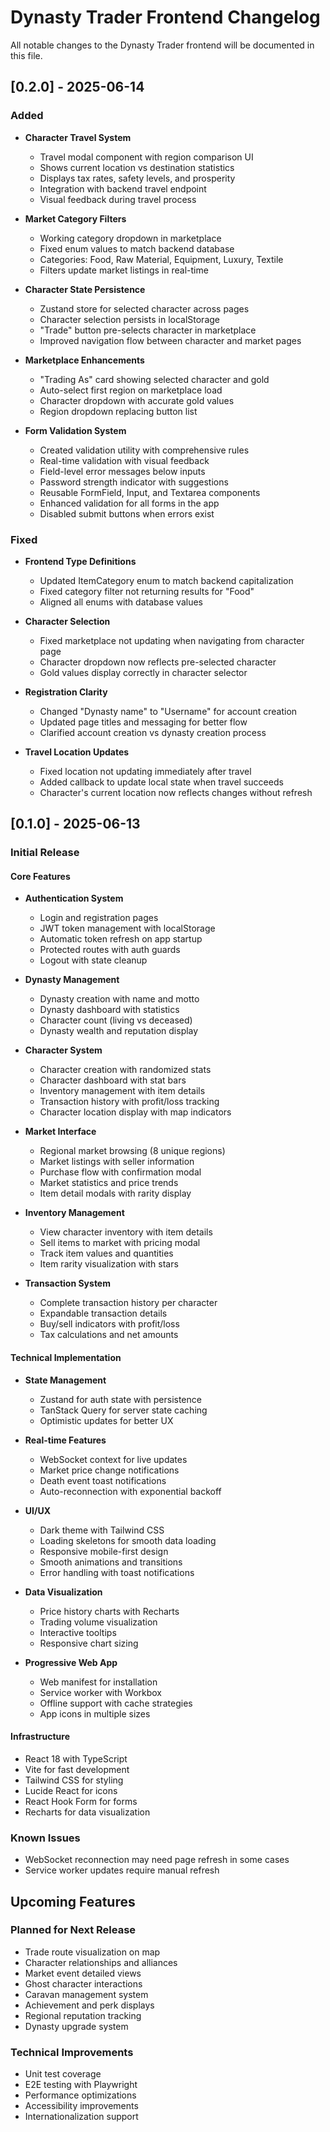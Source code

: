 # Dynasty Trader Frontend Changelog

All notable changes to the Dynasty Trader frontend will be documented in this file.

## [0.2.0] - 2025-06-14

### Added
- **Character Travel System**
  - Travel modal component with region comparison UI
  - Shows current location vs destination statistics
  - Displays tax rates, safety levels, and prosperity
  - Integration with backend travel endpoint
  - Visual feedback during travel process

- **Market Category Filters**
  - Working category dropdown in marketplace
  - Fixed enum values to match backend database
  - Categories: Food, Raw Material, Equipment, Luxury, Textile
  - Filters update market listings in real-time

- **Character State Persistence**
  - Zustand store for selected character across pages
  - Character selection persists in localStorage
  - "Trade" button pre-selects character in marketplace
  - Improved navigation flow between character and market pages

- **Marketplace Enhancements**
  - "Trading As" card showing selected character and gold
  - Auto-select first region on marketplace load
  - Character dropdown with accurate gold values
  - Region dropdown replacing button list

- **Form Validation System**
  - Created validation utility with comprehensive rules
  - Real-time validation with visual feedback
  - Field-level error messages below inputs
  - Password strength indicator with suggestions
  - Reusable FormField, Input, and Textarea components
  - Enhanced validation for all forms in the app
  - Disabled submit buttons when errors exist

### Fixed
- **Frontend Type Definitions**
  - Updated ItemCategory enum to match backend capitalization
  - Fixed category filter not returning results for "Food"
  - Aligned all enums with database values

- **Character Selection**
  - Fixed marketplace not updating when navigating from character page
  - Character dropdown now reflects pre-selected character
  - Gold values display correctly in character selector

- **Registration Clarity**
  - Changed "Dynasty name" to "Username" for account creation
  - Updated page titles and messaging for better flow
  - Clarified account creation vs dynasty creation process

- **Travel Location Updates**
  - Fixed location not updating immediately after travel
  - Added callback to update local state when travel succeeds
  - Character's current location now reflects changes without refresh

## [0.1.0] - 2025-06-13

### Initial Release

#### Core Features
- **Authentication System**
  - Login and registration pages
  - JWT token management with localStorage
  - Automatic token refresh on app startup
  - Protected routes with auth guards
  - Logout with state cleanup

- **Dynasty Management**
  - Dynasty creation with name and motto
  - Dynasty dashboard with statistics
  - Character count (living vs deceased)
  - Dynasty wealth and reputation display

- **Character System**
  - Character creation with randomized stats
  - Character dashboard with stat bars
  - Inventory management with item details
  - Transaction history with profit/loss tracking
  - Character location display with map indicators

- **Market Interface**
  - Regional market browsing (8 unique regions)
  - Market listings with seller information
  - Purchase flow with confirmation modal
  - Market statistics and price trends
  - Item detail modals with rarity display

- **Inventory Management**
  - View character inventory with item details
  - Sell items to market with pricing modal
  - Track item values and quantities
  - Item rarity visualization with stars

- **Transaction System**
  - Complete transaction history per character
  - Expandable transaction details
  - Buy/sell indicators with profit/loss
  - Tax calculations and net amounts

#### Technical Implementation
- **State Management**
  - Zustand for auth state with persistence
  - TanStack Query for server state caching
  - Optimistic updates for better UX

- **Real-time Features**
  - WebSocket context for live updates
  - Market price change notifications
  - Death event toast notifications
  - Auto-reconnection with exponential backoff

- **UI/UX**
  - Dark theme with Tailwind CSS
  - Loading skeletons for smooth data loading
  - Responsive mobile-first design
  - Smooth animations and transitions
  - Error handling with toast notifications

- **Data Visualization**
  - Price history charts with Recharts
  - Trading volume visualization
  - Interactive tooltips
  - Responsive chart sizing

- **Progressive Web App**
  - Web manifest for installation
  - Service worker with Workbox
  - Offline support with cache strategies
  - App icons in multiple sizes

#### Infrastructure
- React 18 with TypeScript
- Vite for fast development
- Tailwind CSS for styling
- Lucide React for icons
- React Hook Form for forms
- Recharts for data visualization

### Known Issues
- WebSocket reconnection may need page refresh in some cases
- Service worker updates require manual refresh

## Upcoming Features

### Planned for Next Release
- Trade route visualization on map
- Character relationships and alliances
- Market event detailed views
- Ghost character interactions
- Caravan management system
- Achievement and perk displays
- Regional reputation tracking
- Dynasty upgrade system

### Technical Improvements
- Unit test coverage
- E2E testing with Playwright
- Performance optimizations
- Accessibility improvements
- Internationalization support